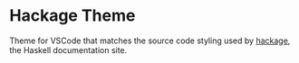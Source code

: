 # Hackage Theme

Theme for VSCode that matches the source code styling used by [hackage](https://hackage.haskell.org/), the Haskell documentation site.
